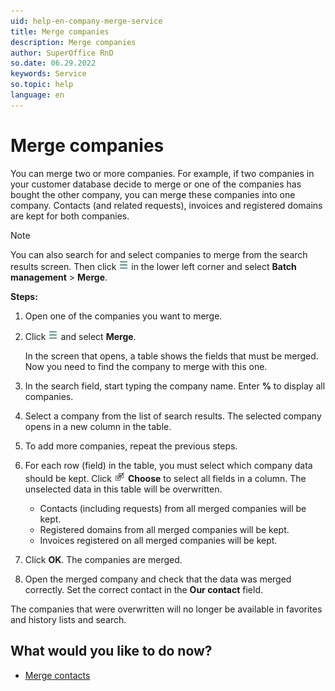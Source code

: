 ```yaml
---
uid: help-en-company-merge-service
title: Merge companies
description: Merge companies
author: SuperOffice RnD
so.date: 06.29.2022
keywords: Service
so.topic: help
language: en
---
```


# Merge companies

You can merge two or more companies. For example, if two companies in your customer database decide to merge or one of the companies has bought the other company, you can merge these companies into one company. Contacts (and related requests), invoices and registered domains are kept for both companies.

> [!NOTE]
> You can also search for and select companies to merge from the search results screen. Then click ![icon][img1] in the lower left corner and select **Batch management** > **Merge**.

**Steps:**

1. Open one of the companies you want to merge.
1. Click ![icon][img1] and select **Merge**.

    In the screen that opens, a table shows the fields that must be merged. Now you need to find the company to merge with this one.

1. In the search field, start typing the company name. Enter **%** to display all companies.

1. Select a company from the list of search results. The selected company opens in a new column in the table.

1. To add more companies, repeat the previous steps.

1. For each row (field) in the table, you must select which company data should be kept. Click ![icon][img2] **Choose** to select all fields in a column. The unselected data in this table will be overwritten.

    * Contacts (including requests) from all merged companies will be kept.
    * Registered domains from all merged companies will be kept.
    * Invoices registered on all merged companies will be kept.

1. Click **OK**. The companies are merged.

1. Open the merged company and check that the data was merged correctly. Set the correct contact in the **Our contact** field.

The companies that were overwritten will no longer be available in favorites and history lists and search.

## What would you like to do now?

* [Merge contacts][1]

<!-- Referenced links -->
[1]: ../person/merge-contacts.md

<!-- Referenced images -->
[img1]: ../../../../media/icons/btn-menu.png
[img2]: ../../../../media/icons/select-all.png
